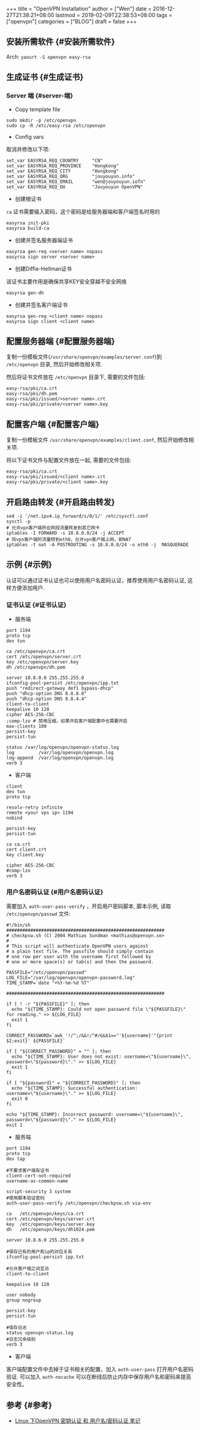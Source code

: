 +++
title = "OpenVPN Installation"
author = ["Wen"]
date = 2016-12-27T21:38:21+08:00
lastmod = 2019-02-09T22:38:53+08:00
tags = ["openvpn"]
categories = ["BLOG"]
draft = false
+++

## 安装所需软件 {#安装所需软件}

Arch: `yaourt -S openvpn easy-rsa`


## 生成证书 {#生成证书}


### Server 端 {#server-端}

-   Copy template file

```shell
sudo mkdir -p /etc/openvpn
sudo cp -R /etc/easy-rsa /etc/openvpn
```

-   Config vars

取消并修改以下项:

```shell
set_var EASYRSA_REQ_COUNTRY     "CN"
set_var EASYRSA_REQ_PROVINCE    "Hongkong"
set_var EASYRSA_REQ_CITY        "Hongkong"
set_var EASYRSA_REQ_ORG         "jouyouyun.info"
set_var EASYRSA_REQ_EMAIL       "wen@jouyouyun.iofn"
set_var EASYRSA_REQ_OU          "Jouyouyun OpenVPN"
```

-   创建根证书

`ca` 证书需要输入密码，这个密码是给服务器端和客户端签名时用的

```shell
easyrsa init-pki
easyrsa build-ca
```

-   创建并签名服务器端证书

```shell
easyrsa gen-req <server name> nopass
easyrsa sign server <server name>
```

-   创建Diffie-Hellman证书

该证书主要作用是确保共享KEY安全穿越不安全网络

```shell
easyrsa gen-dh
```

-   创建并签名客户端证书

```shell
easyrsa gen-req <client name> nopass
easyrsa sign client <client name>
```


## 配置服务器端 {#配置服务器端}

复制一份模板文件(`/usr/share/openvpn/examples/server.conf`)到 `/etc/openvpn` 目录, 然后开始修改相关项.

然后将证书文件放在 `/etc/openvpn` 目录下, 需要的文件包括:

```shell
easy-rsa/pki/ca.crt
easy-rsa/pki/dh.pem
easy-rsa/pki/issued/<server name>.crt
easy-rsa/pki/private/<server name>.key
```


## 配置客户端 {#配置客户端}

复制一份模板文件 `/usr/share/openvpn/examples/client.conf`, 然后开始修改相关项.

将以下证书文件与配置文件放在一起, 需要的文件包括:

```shell
easy-rsa/pki/ca.crt
easy-rsa/pki/issued/<client name>.crt
easy-rsa/pki/private/<client name>.key
```


## 开启路由转发 {#开启路由转发}

```shell
sed -i '/net.ipv4.ip_forward/s/0/1/' /etc/sysctl.conf
sysctl -p
# 允许vpn客户端所在网段流量转发到其它网卡
iptables -I FORWARD -s 10.8.0.0/24 -j ACCEPT
# 将vpn客户端的流量转到eth0，允许vpn客户端上网，即NAT
iptables -t nat -A POSTROUTING -s 10.8.0.0/24 -o eth0 -j  MASQUERADE
```


## 示例 {#示例}

认证可以通过证书认证也可以使用用户名密码认证，推荐使用用户名密码认证, 这样方便添加用户.


### 证书认证 {#证书认证}

-   服务端

```shell
port 1194
proto tcp
dev tun

ca /etc/openvpn/ca.crt
cert /etc/openvpn/server.crt
key /etc/openvpn/server.key
dh /etc/openvpn/dh.pem

server 10.8.0.0 255.255.255.0
ifconfig-pool-persist /etc/openvpn/ipp.txt
push "redirect-gateway def1 bypass-dhcp"
push "dhcp-option DNS 8.8.8.8"
push "dhcp-option DNS 8.8.4.4"
client-to-client
keepalive 10 120
cipher AES-256-CBC
;comp-lzo # 禁用压缩，如果开启客户端配置中也需要开启
max-clients 100
persist-key
persist-tun

status /var/log/openvpn/openvpn-status.log
log         /var/log/openvpn/openvpn.log
log-append  /var/log/openvpn/openvpn.log
verb 3
```

-   客户端

```shell
client
dev tun
proto tcp

resolv-retry infinite
remote <your vps ip> 1194
nobind

persist-key
persist-tun

ca ca.crt
cert client.crt
key client.key

cipher AES-256-CBC
#comp-lzo
verb 3
```


### 用户名密码认证 {#用户名密码认证}

需要加入 `auth-user-pass-verify` ，开启用户密码脚本, 脚本示例, 读取 `/etc/openvpn/passwd` 文件:

```shell
#!/bin/sh
###########################################################
# checkpsw.sh (C) 2004 Mathias Sundman <mathias@openvpn.se>
#
# This script will authenticate OpenVPN users against
# a plain text file. The passfile should simply contain
# one row per user with the username first followed by
# one or more space(s) or tab(s) and then the password.

PASSFILE="/etc/openvpn/passwd"
LOG_FILE="/var/log/openvpn/openvpn-password.log"
TIME_STAMP=`date "+%Y-%m-%d %T"`

###########################################################

if [ ! -r "${PASSFILE}" ]; then
  echo "${TIME_STAMP}: Could not open password file \"${PASSFILE}\" for reading." >> ${LOG_FILE}
  exit 1
fi

CORRECT_PASSWORD=`awk '!/^;/&&!/^#/&&$1=="'${username}'"{print $2;exit}' ${PASSFILE}`

if [ "${CORRECT_PASSWORD}" = "" ]; then
  echo "${TIME_STAMP}: User does not exist: username=\"${username}\", password=\"${password}\"." >> ${LOG_FILE}
  exit 1
fi

if [ "${password}" = "${CORRECT_PASSWORD}" ]; then
  echo "${TIME_STAMP}: Successful authentication: username=\"${username}\"." >> ${LOG_FILE}
  exit 0
fi

echo "${TIME_STAMP}: Incorrect password: username=\"${username}\", password=\"${password}\"." >> ${LOG_FILE}
exit 1
```

-   服务端

```shell
port 1194
proto tcp
dev tap

#不要求客户端有证书
client-cert-not-required
username-as-common-name

script-security 3 system
#使用脚本验证密码
auth-user-pass-verify /etc/openvpn/checkpsw.sh via-env

ca   /etc/openvpn/keys/ca.crt
cert /etc/openvpn/keys/server.crt
key  /etc/openvpn/keys/server.key
dh   /etc/openvpn/keys/dh1024.pem

server 10.8.6.0 255.255.255.0

#保存已有的用户和ip的对应关系
ifconfig-pool-persist ipp.txt

#允许客户端之间互访
client-to-client

keepalive 10 120

user nobody
group nogroup

persist-key
persist-tun

#保存日志
status openvpn-status.log
#日志冗余级别
verb 3
```

-   客户端

客户端配置文件中去掉于证书相关的配置，加入 `auth-user-pass` 打开用户名密码验证.
可以加入 `auth-nocache` 可以在断线后防止内存中保存用户名和密码来提高安全性。


## 参考 {#参考}

-   [Linux 下OpenVPN 密钥认证 和 用户名/密码认证 笔记](http://blog.chinaunix.net/uid-24250828-id-3536671.html)

